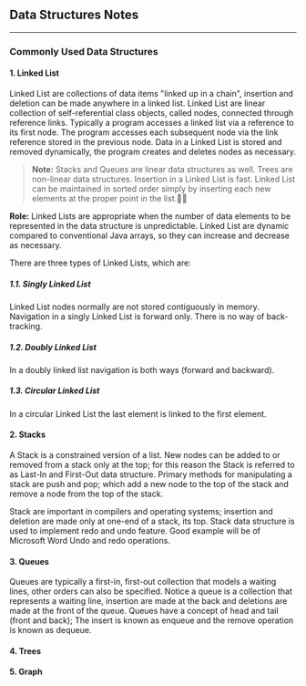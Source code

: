 ## Data Structures Notes
___
### Commonly Used Data Structures
#### 1. Linked List
Linked List are collections of data items "linked up in a chain",  insertion and deletion can be made anywhere in a linked list. Linked List are linear collection of self-referential class objects, called nodes, connected through reference links.  Typically a program accesses a linked list via a reference to its first node. The program accesses each subsequent node via the link reference stored in the previous node. 
Data in a Linked List is stored and removed dynamically, the program creates and deletes nodes as necessary. 

>**Note:** Stacks and Queues are linear data structures as well.  Trees are non-linear data structures.  Insertion in a Linked List is fast.
Linked List can be maintained in sorted order simply by inserting each new elements at the proper point in the list.✍🏾

**Role:** Linked Lists are appropriate when the number of data elements to be represented in the data structure is unpredictable.  Linked List are dynamic compared to conventional Java arrays, so they can increase and decrease as necessary. 

There are three types of Linked Lists, which are:

##### 1.1. Singly Linked List
Linked List nodes normally are not stored contiguously in memory.  Navigation in a singly Linked List is forward only. There is no way of back-tracking.


##### 1.2. Doubly Linked List
In a doubly linked list navigation is both ways (forward and backward).

##### 1.3. Circular Linked List
In a circular Linked List the last element is linked to the first element. 

#### 2. Stacks
A Stack is a constrained version of a list. New nodes can be added to or removed from a stack only at the top; for this reason the Stack is referred to as Last-In and First-Out data structure. Primary methods for manipulating a stack are push and pop; which add a new node to the top of the stack and remove a node from the top of the stack.

Stack are important in compilers and operating systems; insertion and deletion are made only at one-end of a stack, its top.  Stack data structure is used to implement redo and undo feature. Good example will be of Microsoft Word Undo and redo operations.

#### 3. Queues 
Queues are typically a first-in, first-out collection that models a waiting lines, other orders can also be specified. Notice a queue is a collection that represents a waiting line, insertion are made at the back and deletions are made at the front of the queue. Queues have a concept of head and tail (front and back); The insert is known as enqueue and the remove operation is known as dequeue. 

#### 4. Trees

#### 5. Graph
